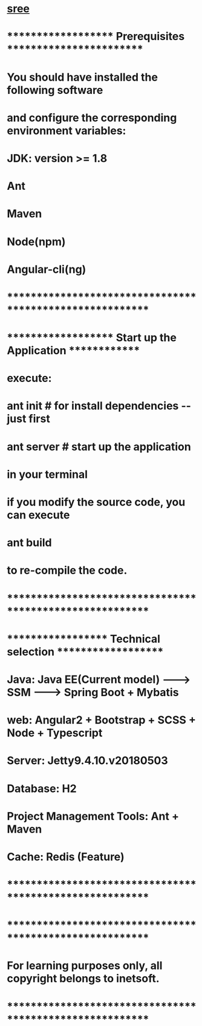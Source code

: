 # [sree](https://dreamli1314.github.io/sree/)

# ****************** Prerequisites ***********************

# You should have installed the following software
#   and configure the corresponding environment variables:

#     JDK: version >= 1.8
#     Ant
#     Maven
#     Node(npm)
#     Angular-cli(ng)

# ********************************************************


# ****************** Start up the Application ************

# execute:
#     ant init      # for install dependencies -- just first
#     ant server	  # start up the application
# in your terminal

# if you modify the source code, you can execute
#		ant build
# to re-compile the code.

# ********************************************************


# ***************** Technical selection ******************

#  Java: Java EE(Current model) ---> SSM ---> Spring Boot + Mybatis
#  web: Angular2 + Bootstrap + SCSS + Node + Typescript
#  Server: Jetty9.4.10.v20180503
#  Database: H2
#  Project Management Tools: Ant + Maven
#  Cache: Redis (Feature)

# ********************************************************






# ********************************************************

# For learning purposes only, all copyright belongs to inetsoft.

# ********************************************************

